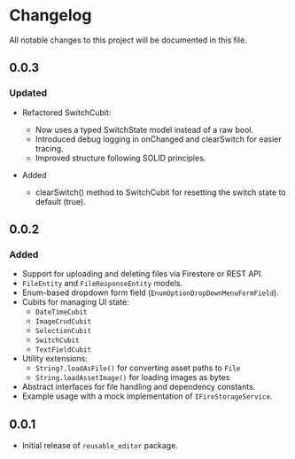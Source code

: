 # Changelog

All notable changes to this project will be documented in this file.



## 0.0.3
### Updated
- Refactored SwitchCubit:
  - Now uses a typed SwitchState model instead of a raw bool.
  - Introduced debug logging in onChanged and clearSwitch for easier tracing.
  - Improved structure following SOLID principles.

- Added
  - clearSwitch() method to SwitchCubit for resetting the switch state to default (true).


## 0.0.2
### Added
- Support for uploading and deleting files via Firestore or REST API.
- `FileEntity` and `FileResponseEntity` models.
- Enum-based dropdown form field (`EnumOptionDropDownMenuFormField`).
- Cubits for managing UI state:
    - `DateTimeCubit`
    - `ImageCrudCubit`
    - `SelectionCubit`
    - `SwitchCubit`
    - `TextFieldCubit`
- Utility extensions:
    - `String?.loadAsFile()` for converting asset paths to `File`
    - `String.loadAssetImage()` for loading images as bytes
- Abstract interfaces for file handling and dependency constants.
- Example usage with a mock implementation of `IFireStorageService`.


## 0.0.1
- Initial release of `reusable_editor` package.
